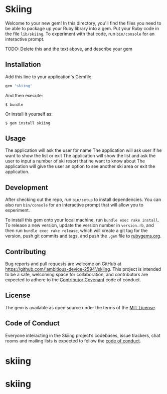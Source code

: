 
# Skiing

Welcome to your new gem! In this directory, you'll find the files you need to be able to package up your Ruby library into a gem. Put your Ruby code in the file `lib/skiing`. To experiment with that code, run `bin/console` for an interactive prompt.

TODO: Delete this and the text above, and describe your gem

## Installation

Add this line to your application's Gemfile:

```ruby
gem 'skiing'
```

And then execute:

    $ bundle

Or install it yourself as:

    $ gem install skiing

## Usage
The application will ask the user for name 
The application will ask user if he want to show the list or exit The application will show the list and ask the user to input a number of ski resort that he want to know about 
The application will give the user an option to see another ski area or exit the application.

## Development

After checking out the repo, run `bin/setup` to install dependencies. You can also run `bin/console` for an interactive prompt that will allow you to experiment.

To install this gem onto your local machine, run `bundle exec rake install`. To release a new version, update the version number in `version.rb`, and then run `bundle exec rake release`, which will create a git tag for the version, push git commits and tags, and push the `.gem` file to [rubygems.org](https://rubygems.org).

## Contributing

Bug reports and pull requests are welcome on GitHub at https://github.com/'ambitious-device-2594'/skiing. This project is intended to be a safe, welcoming space for collaboration, and contributors are expected to adhere to the [Contributor Covenant](http://contributor-covenant.org) code of conduct.

## License

The gem is available as open source under the terms of the [MIT License](https://opensource.org/licenses/MIT).

## Code of Conduct

Everyone interacting in the Skiing project’s codebases, issue trackers, chat rooms and mailing lists is expected to follow the [code of conduct](https://github.com/'ambitious-device-2594'/skiing/blob/master/CODE_OF_CONDUCT.md).
# skiing
# skiing

